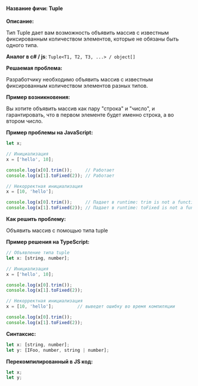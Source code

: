#### **Название фичи: Tuple**

**Описание:**

Тип Tuple дает вам возможность объявить массив с известным фиксированным количеством элементов, которые не обязаны быть одного типа.

**Аналог в c\# / js**:  `Tuple<T1, T2, T3, ...> / object[]`

**Решаемая проблема:**

Разработчику необходимо объявить массив с известным фиксированным количеством элементов разных типов.

**Пример возникновения:**

Вы хотите объявить массив как пару "строка" и "число", и гарантировать, что в первом элементе будет именно строка, а во втором число.

**Пример проблемы на JavaScript:**

```js
let x;

// Инициализация
x = ['hello', 10];

console.log(x[0].trim());     // Работает
console.log(x[1].toFixed(2)); // Работает

// Некорректная инициализация
x = [10, 'hello'];

console.log(x[0].trim());     // Падает в runtime: trim is not a function
console.log(x[1].toFixed(2)); // Падает в runtime: toFixed is not a function
```

**Как решить проблему:**

Объявить массив с помощью типа tuple

**Пример решения на TypeScript:**

```js
// Объявление типа tuple
let x: [string, number];

// Инициализация
x = ['hello', 10];

console.log(x[0].trim());
console.log(x[1].toFixed(2));

// Некорректная инициализация
x = [10, 'hello'];         // выведет ошибку во время компиляции

console.log(x[0].trim());
console.log(x[1].toFixed(2));
```

**Синтаксис:**

```js
let x: [string, number];
let y: [IFoo, number, string | number];
```

**Перекомпилированный в JS код:**

```js
let x;
let y;
```



